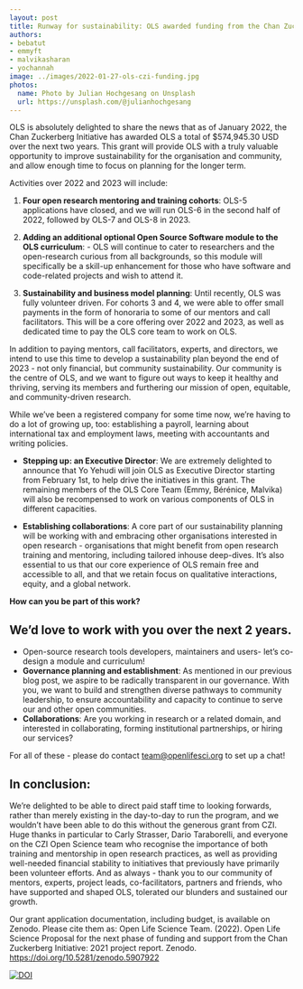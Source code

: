 ```yaml
---
layout: post
title: Runway for sustainability: OLS awarded funding from the Chan Zuckerberg Initiative to power its next phase
authors:
- bebatut
- emmyft
- malvikasharan
- yochannah
image: ../images/2022-01-27-ols-czi-funding.jpg
photos:
  name: Photo by Julian Hochgesang on Unsplash
  url: https://unsplash.com/@julianhochgesang
---
```


OLS is absolutely delighted to share the news that as of January 2022, the Chan Zuckerberg Initiative has awarded OLS a total of $574,945.30 USD over the next two years. This grant will provide OLS with a truly valuable opportunity to improve sustainability for the organisation and community, and allow enough time to focus on planning for the longer term.

Activities over 2022 and 2023 will include:

1. **Four open research mentoring and training cohorts**: OLS-5 applications have closed, and we will run OLS-6 in the second half of 2022, followed by OLS-7 and OLS-8 in 2023.

2. **Adding an additional optional Open Source Software module to the OLS curriculum**: - OLS will continue to cater to researchers and the open-research curious from all backgrounds, so this module will specifically be a skill-up enhancement for those who have software and code-related projects and wish to attend it.

3. **Sustainability and business model planning**: Until recently, OLS was fully volunteer driven. For cohorts 3 and 4, we were able to offer small payments in the form of honoraria to some of our mentors and call facilitators. This will be a core offering over 2022 and 2023, as well as dedicated time to pay the OLS core team to work on OLS.

In addition to paying mentors, call facilitators, experts, and directors, we intend to use this time to develop a sustainability plan beyond the end of 2023 - not only financial, but community sustainability. Our community is the centre of OLS, and we want to figure out ways to keep it healthy and thriving, serving its members and furthering our mission of open, equitable, and community-driven research.

While we’ve been a registered company for some time now, we’re having to do a lot of growing up, too: establishing a payroll, learning about international tax and employment laws, meeting with accountants and writing policies.

- **Stepping up: an Executive Director**: We are extremely delighted to announce that Yo Yehudi will join OLS as Executive Director starting from February 1st, to help drive the initiatives in this grant. The remaining members of the OLS Core Team (Emmy, Bérénice, Malvika) will also be recompensed to work on various components of OLS in different capacities.

- **Establishing collaborations**: A core part of our sustainability planning will be working with and embracing other organisations interested in open research - organisations that might benefit from open research training and mentoring, including tailored inhouse deep-dives. It’s also essential to us that our core experience of OLS remain free and accessible to all, and that we retain focus on qualitative interactions, equity, and a global network.

**How can you be part of this work?**

## We’d love to work with you over the next 2 years.
- Open-source research tools developers, maintainers and users- let’s co-design a module and curriculum!
- **Governance planning and establishment**: As mentioned in our previous blog post, we aspire to be radically transparent in our governance. With you, we want to build and strengthen diverse pathways to community leadership, to ensure accountability and capacity to continue to serve our and other open communities.
- **Collaborations**: Are you working in research or a related domain, and interested in collaborating, forming institutional partnerships, or hiring our services?

For all of these - please do contact team@openlifesci.org to set up a chat!

## In conclusion:

We’re delighted to be able to direct paid staff time to looking forwards, rather than merely existing in the day-to-day to run the program, and we wouldn’t have been able to do this without the generous grant from CZI. Huge thanks in particular to Carly Strasser, Dario Taraborelli, and everyone on the CZI Open Science team who recognise the importance of both training and mentorship in open research practices, as well as providing well-needed financial stability to initiatives that previously have primarily been volunteer efforts. And as always - thank you to our community of mentors, experts, project leads, co-facilitators, partners and friends, who have supported and shaped OLS, tolerated our blunders and sustained our growth.

Our grant application documentation, including budget, is available on Zenodo. Please cite them as: Open Life Science Team. (2022). Open Life Science Proposal for the next phase of funding and support from the Chan Zuckerberg Initiative: 2021 project report. Zenodo. https://doi.org/10.5281/zenodo.5907922

[![DOI](https://zenodo.org/badge/DOI/10.5281/zenodo.5907922.svg)](https://doi.org/10.5281/zenodo.5907922)
